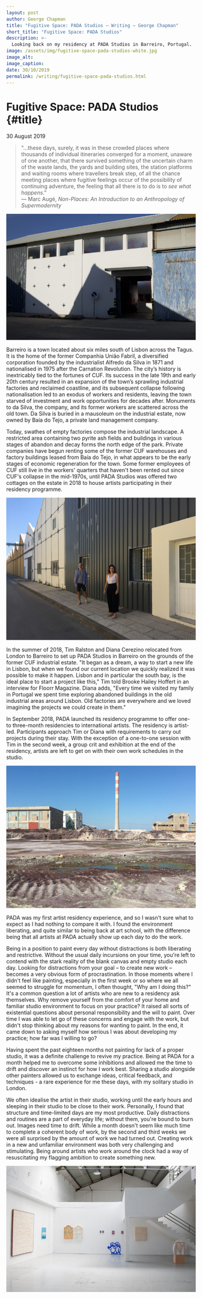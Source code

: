 ```yaml
---
layout: post
author: George Chapman
title: "Fugitive Space: PADA Studios — Writing — George Chapman"
short_title: "Fugitive Space: PADA Studios"
description: >-
  Looking back on my residency at PADA Studios in Barreiro, Portugal.
image: /assets/img/fugitive-space-pada-studios-white.jpg
image_alt:
image_caption:
date: 30/10/2019
permalink: /writing/fugitive-space-pada-studios.html
---
```

# Fugitive Space: PADA Studios {#title}
30 August 2019

> "...these days, surely, it was in these crowded places where thousands of individual itineraries converged for a moment, unaware of one another, that there survived something of the uncertain charm of the waste lands, the yards and building sites, the station platforms and waiting rooms where travellers break step, of all the chance meeting places where fugitive feelings occur of the possibility of continuing adventure, the feeling that all there is to do is to *see what happens*."  
> — Marc Augé, *Non-Places: An Introduction to an Anthropology of Supermodernity*

![PADA Studios, Barreiro. Photo: PADA Studios](/assets/img/fugitive_space-1.jpg)

Barreiro is a town located about six miles south of Lisbon across the Tagus. It is the home of the former Companhia União Fabril, a diversified corporation founded by the industrialist Alfredo da Silva in 1871 and nationalised in 1975 after the Carnation Revolution. The city’s history is inextricably tied to the fortunes of CUF. Its success in the late 19th and early 20th century resulted in an expansion of the town’s sprawling industrial factories and reclaimed coastline, and its subsequent collapse following nationalisation led to an exodus of workers and residents, leaving the town starved of investment and work opportunities for decades after. Monuments to da Silva, the company, and its former workers are scattered across the old town. Da Silva is buried in a mausoleum on the industrial estate, now owned by Baía do Tejo, a private land management company.

Today, swathes of empty factories compose the industrial landscape. A restricted area containing two pyrite ash fields and buildings in various stages of abandon and decay forms the north edge of the park. Private companies have begun renting some of the former CUF warehouses and factory buildings leased from Baía do Tejo, in what appears to be the early stages of economic regeneration for the town. Some former employees of CUF still live in the workers' quarters that haven't been rented out since CUF's collapse in the mid-1970s, until PADA Studios was offered two cottages on the estate in 2018 to house artists participating in their residency programme.

![Tim Ralston and Diana Cerezino, founders of PADA Studios. Photo: Fiona Grady](/assets/img/fugitive_space-2.jpg)

In the summer of 2018, Tim Ralston and Diana Cerezino relocated from London to Barreiro to set up PADA Studios in Barreiro on the grounds of the former CUF industrial estate. "It began as a dream, a way to start a new life in Lisbon, but when we found our current location we quickly realized it was possible to make it happen. Lisbon and in particular the south bay, is the ideal place to start a project like this," Tim told Brooke Hailey Hoffert in an interview for Floorr Magazine. Diana adds, "Every time we visited my family in Portugal we spent time exploring abandoned buildings in the old industrial areas around Lisbon. Old factories are everywhere and we loved imagining the projects we could create in them."

In September 2018, PADA launched its residency programme to offer one- to three-month residencies to international artists. The residency is artist-led. Participants approach Tim or Diana with requirements to carry out projects during their stay. With the exception of a one-to-one session with Tim in the second week, a group crit and exhibition at the end of the residency, artists are left to get on with their own work schedules in the studio.

![Pyrite field on the former industrial estate of CUF, now owned by Baía do Tejo. Photo: PADA Studios](/assets/img/fugitive_space-3.jpg)

PADA was my first artist residency experience, and so I wasn't sure what to expect as I had nothing to compare it with. I found the environment liberating, and quite similar to being back at art school, with the difference being that all artists at PADA actually show up each day to do the work.

Being in a position to paint every day without distractions is both liberating and restrictive. Without the usual daily incursions on your time, you're left to contend with the stark reality of the blank canvas and empty studio each day. Looking for distractions from your goal – to create new work – becomes a very obvious form of procrastination. In those moments where I didn't feel like painting, especially in the first week or so where we all seemed to struggle for momentum, I often thought, "Why am I doing this?" It's a common question a lot of artists who are new to a residency ask themselves. Why remove yourself from the comfort of your home and familiar studio environment to focus on your practice? It raised all sorts of existential questions about personal responsibility and the will to paint. Over time I was able to let go of these concerns and engage with the work, but didn't stop thinking about my reasons for wanting to paint. In the end, it came down to asking myself how serious I was about developing my practice; how far was I willing to go?

Having spent the past eighteen months not painting for lack of a proper studio, it was a definite challenge to revive my practice. Being at PADA for a month helped me to overcome some inhibitions and allowed me the time to drift and discover an instinct for how I work best. Sharing a studio alongside other painters allowed us to exchange ideas, critical feedback, and techniques - a rare experience for me these days, with my solitary studio in London.

We often idealise the artist in their studio, working until the early hours and sleeping in their studio to be close to their work. Personally, I found that structure and time-limited days are my most productive. Daily distractions and routines are a part of everyday life; without them, you're bound to burn out. Images need time to drift. While a month doesn't seem like much time to complete a coherent body of work, by the second and third weeks we were all surprised by the amount of work we had turned out. Creating work in a new and unfamiliar environment was both very challenging and stimulating. Being around artists who work around the clock had a way of resuscitating my flagging ambition to create something new.

![Superette, a group show featuring the work of PADA artists-in-residence during August 2019. Photo: PADA Studios](/assets/img/fugitive_space-4.jpg)
